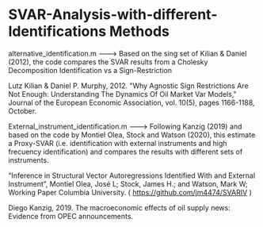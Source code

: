 # SVAR-Analysis-with-different-Identifications Methods

alternative_identification.m        ---> Based on the sing set of Kilian & Daniel (2012), the code compares the SVAR results from a Cholesky Decomposition Identification vs a Sign-Restriction

Lutz Kilian & Daniel P. Murphy, 2012. "Why Agnostic Sign Restrictions Are Not Enough: Understanding The Dynamics Of Oil Market Var Models," Journal of the
European Economic Association, vol. 10(5), pages 1166-1188, October.

External_instrument_identification.m ---> Following Kanzig (2019) and based on the code by Montiel Olea, Stock and Watson (2020), this estimate a Proxy-SVAR (i.e. identification with external instruments and high frecuency identification) and compares the results with different sets of instruments.    

“Inference in Structural Vector Autoregressions Identified With and External Instrument”, Montiel Olea, José L; Stock, James H.; and Watson, Mark W; Working Paper Columbia University.   ( https://github.com/jm4474/SVARIV ) 

Diego Kanzig, 2019. The macroeconomic effects of oil supply news: Evidence from OPEC announcements.
